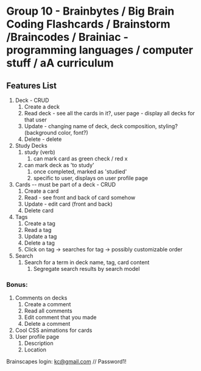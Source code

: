 # Group 10 - Brainbytes / Big Brain Coding Flashcards / Brainstorm /Braincodes / Brainiac - programming languages / computer stuff / aA curriculum

## Features List
1. Deck - CRUD
    1. Create a deck
    2. Read deck - see all the cards in it?, user page - display all decks for that user
    3. Update - changing name of deck, deck composition, styling? (background color, font?)
    4. Delete - delete
1. Study Decks
    1. study (verb)
        1. can mark card as green check / red x
    2. can mark deck as 'to study'
        1. once completed, marked as 'studied'
        3. specific to user, displays on user profile page
3. Cards -- must be part of a deck - CRUD
    1. Create a card
    2. Read - see front and back of card somehow
    3. Update - edit card (front and back)
    4. Delete card
5. Tags
    1. Create a tag
    2. Read a tag
    3. Update a tag
    4. Delete a tag
    5. Click on tag -> searches for tag -> possibly customizable order
6. Search
    1. Search for a term in deck name, tag, card content
        1. Segregate search results by search model


### Bonus:
1. Comments on decks
    1. Create a comment
    2. Read all comments
    3. Edit comment that you made
    4. Delete a comment
7. Cool CSS animations for cards
1. User profile page
    1. Description
    2. Location


Brainscapes login: kc@gmail.com // Password1!
